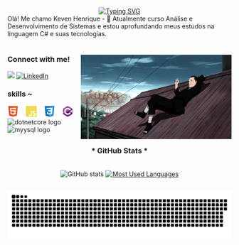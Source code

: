 <div align="center">
 <a href="https://git.io/typing-svg"><img src="https://readme-typing-svg.demolab.com?font=Fira+Code&pause=1000&color=1DF779&width=435&lines=Seja+Bem+Vindo+ao+meu+perfil!" alt="Typing SVG" /></a>
</div>
 Olá! Me chamo Keven Henrique
- 🌱 Atualmente curso Análise e Desenvolvimento de Sistemas e estou aprofundando meus estudos na linguagem C# e suas tecnologias.
  
#
  <img align="right" alt="" height="190px" src="https://github.com/kevenhenrique/kevenhenrique/blob/main/download%20(1).gif">

<h3 align="left">Connect with me!</h3>

<a href = "mailto:kevenhenrique031@gmail.com"><img src="https://img.shields.io/badge/-Gmail-%23333?style=for-the-badge&logo=gmail&logoColor=white" target="_blank"></a>
[![LinkedIn](https://img.shields.io/badge/-LinkedIn-000?style=for-the-badge&logo=linkedin)](https://www.linkedin.com/in/keven-henrique-7b9329258/)


  
<h3 align="left">skills ~</h3>
<div align="left">
  <img src="https://raw.githubusercontent.com/devicons/devicon/master/icons/html5/html5-original.svg" height="25" alt="html5 logo"  />
  <img width="8" />
  <img src="https://raw.githubusercontent.com/devicons/devicon/master/icons/javascript/javascript-plain.svg" height="25" alt="JS logo" />
  <img width="8" />
  <img src="https://raw.githubusercontent.com/devicons/devicon/master/icons/css3/css3-original.svg" height="25" alt="css logo" />
  <img width="8" />
  <img src="https://raw.githubusercontent.com/devicons/devicon/master/icons/csharp/csharp-original.svg" height="25" alt="c# logo" />
  <img width="8" />
  <img src="https://cdn.jsdelivr.net/gh/devicons/devicon@latest/icons/dotnetcore/dotnetcore-original.svg" height="25" alt="dotnetcore logo" />
  <img width="8" />
  <img src="https://cdn.jsdelivr.net/gh/devicons/devicon@latest/icons/mysql/mysql-plain-wordmark.svg" height="25" alt="myysql logo" />
  <img width="8" />
  
  <img width="8" />
  
  <img width="8" />
  
  <img width="8" />

</div>

  ##
  
<div style="text-align: center;" align="center">
  <h3>* GitHub Stats *</h3>
  <br>
  <img src="https://github-readme-stats-git-masterrstaa-rickstaa.vercel.app/api?username=kevenhenrique&hide_title=true&show_icons=true&include_all_commits=false&count_private=true&line_height=25&hide=issues&bg_color=&title_color=&text_color=&border_radius=3&border_color=c&icon_color=&theme=blue-green" alt="GitHub stats">

  <a href="https://github.com/kevenhenrique/github-readme-stats">
    <img src="https://github-readme-stats-git-masterrstaa-rickstaa.vercel.app/api/top-langs/?username=kevenhenrique&line_height=10&card_width=290&layout=compact&hide_title=false&count_private=true&langs_count=4&show_icons=true&title_color=&hide=html,scss,less&bg_color=&text_color=&border_radius=3&border_color=&count_private=true&theme=blue-green" alt="Most Used Languages">
  </a>
</div>








  
##
<picture align="center">
  <source media="(prefers-color-scheme: dark)" srcset="https://raw.githubusercontent.com/kevenhenrique/kevenhenrique/output/github-contribution-grid-snake-dark.svg">
  <source media="(prefers-color-scheme: light)" srcset="https://raw.githubusercontent.com/keven/kevenhenrique/output/github-contribution-grid-snake-dark.svg">
  <img align="center" alt="github contribution grid snake animation" src="https://raw.githubusercontent.com/kevenhenrique/kevenhenrique/output/github-contribution-grid-snake.svg">
</picture>
